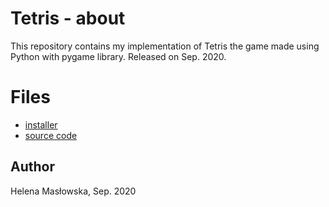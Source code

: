 # Tetris - about
This repository contains my implementation of Tetris the game made using Python with pygame library. Released on Sep. 2020.

# Files
- [installer](https://github.com/HelenaMaslowska/tetris/tree/main/Install%20it%20and%20play!)
- [source code](https://github.com/HelenaMaslowska/tetris/blob/main/Tetris.py)

## Author
Helena Masłowska, Sep. 2020
